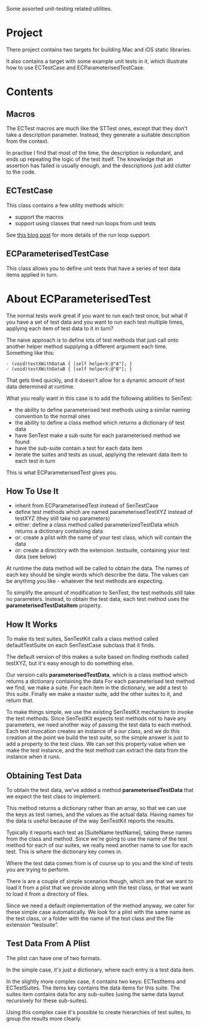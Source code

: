 Some assorted unit-testing related utilities.

Project
=======

There project contains two targets for building Mac and iOS static libraries. 

It also contains a target with some example unit tests in it, which illustrate how to use ECTestCase and ECParameterisedTestCase.


Contents
========

Macros
------

The ECTest macros are much like the STTest ones, except that they don't take a description parameter. Instead, they generate a suitable description from the context.

In practise I find that most of the time, the description is redundant, and ends up repeating the logic of the test itself. The knowledge that an assertion has failed is usually enough, and the descriptions just add clutter to the code.


ECTestCase
----------

This class contains a few utility methods which:

- support the macros
- support using classes that need run loops from unit tests

See [this blog post](http://www.bornsleepy.com/bornsleepy/run-loop-cocoa-unit-tests) for more details of the run loop support.


ECParameterisedTestCase
-----------------------

This class allows you to define unit tests that have a series of test data items applied in turn.

About ECParameterisedTest
=========================

The normal tests work great if you want to run each test once, but what if you have a set of test data and you want to run each test multiple times, applying each item of test data to it in turn?

The naive approach is to define lots of test methods that just call onto another helper method supplying a different argument each time. Something like this:

    - (void)testXWithDataA { [self helperX:@"A"]; } 
    - (void)testXWithDataB { [self helperX:@"B"]; } 

That gets tired quickly, and it doesn't allow for a dynamic amount of test data determined at runtime.

What you really want in this case is to add the following abilities to SenTest:

- the ability to define parameterised test methods using a similar naming convention to the normal ones
- the ability to define a class method which returns a dictionary of test data
- have SenTest make a sub-suite for each parameterised method we found
- have the sub-suite contain a test for each data item
- iterate the suites and tests as usual, applying the relevant data item to each test in turn

This is what ECParameterisedTest gives you.

How To Use It
-------------

- inherit from ECParameterisedTest instead of SenTestCase
- define test methods which are named parameterisedTestXYZ instead of testXYZ (they still take no parameters)
- either: define a class method called parameterizedTestData which returns a dictionary containing data
- or: create a plist with the name of your test class, which will contain the data
- or: create a directory with the extension .testsuite, containing your test data (see below)

At runtime the data method will be called to obtain the data. The names of each key should be single words which describe the data. The values can be anything you like - whatever the test methods are expecting.

To simplify the amount of modification to SenTest, the test methods still take no parameters. Instead, to obtain the test data, each test method uses the **parameterisedTestDataItem** property.


How It Works
------------

To make its test suites, SenTestKit calls a class method called defaultTestSuite on each SenTestCase subclass that it finds.

The default version of this makes a suite based on finding methods called testXYZ, but it's easy enough to do something else. 

Our version calls **parameterisedTestData**, which is a class method which returns a dictionary containing the data
For each parameterised test method we find, we make a suite.
For each item in the dictionary, we add a test to this suite.
Finally we make a master suite, add the other suites to it, and return that.

To make things simple, we use the existing SenTestKit mechanism to invoke the test methods. Since SenTestKit expects test methods not to have any parameters, we need another way of passing the test data to each method. Each test invocation creates an instance of a our class, and we do this creation at the point we build the test suite, so the simple answer is just to add a property to the test class. We can set this property value when we make the test instance, and the test method can extract the data from the instance when it runs.

Obtaining Test Data
-------------------

To obtain the test data, we've added a method **parameterisedTestData** that we expect the test class to implement. 

This method returns a dictionary rather than an array, so that we can use the keys as test names, and the values as the actual data. Having names for the data is useful because of the way SenTestKit reports the results. 

Typically it reports each test as [SuiteName testName], taking these names from the class and method. Since we're going to use the name of the test method for each of our suites, we really need another name to use for each test. This is where the dictionary key comes in.

Where the test data comes from is of course up to you and the kind of tests you are trying to perform. 

There is are a couple of simple scenarios though, which are that we want to load it from a plist that we provide along with the test class, or that we want to load it from a directory of files.

Since we need a default implementation of the method anyway, we cater for these simple case automatically. We look for a plist with the same name as the test class, or a folder with the name of the test class and the file extension "testsuite".

Test Data From A Plist
----------------------

The plist can have one of two formats.

In the simple case, it's just a dictionary, where each entry is a test data item.

In the slightly more complex case, it contains two keys: ECTestItems and ECTestSuites. The items key contains the data items for this suite. The suites item contains data for any sub-suites (using the same data layout recursively for these sub-suites).

Using this complex case it's possible to create hierarchies of test suites, to group the results more clearly.